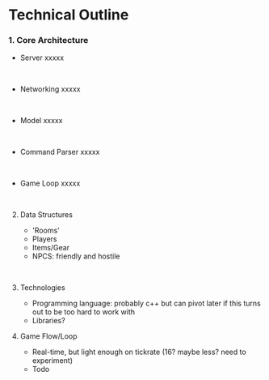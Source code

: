 # Technical Outline

### 1. Core Architecture

- Server
        xxxxx

    <br>
    
- Networking
        xxxxx

    <br>

- Model
        xxxxx

    <br>

- Command Parser
        xxxxx

    <br>

- Game Loop
        xxxxx

    <br>

2. Data Structures

    - 'Rooms'
    - Players
    - Items/Gear
    - NPCS: friendly and hostile

<br>

3. Technologies

    - Programming language: probably c++ but can pivot later if this turns out to be too hard to work with
    - Libraries?

4. Game Flow/Loop

    - Real-time, but light enough on tickrate (16? maybe less? need to experiment)
    - Todo

<br>
